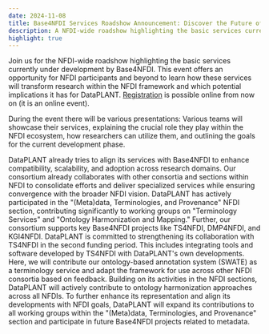```yaml
---
date: 2024-11-08
title: Base4NFDI Services Roadshow Announcement: Discover the Future of NFDI Infrastructure, December 4th
description: A NFDI-wide roadshow highlighting the basic services currently under development by Base4NFDI will take place online the 4th December ...
highlight: true
---
```

Join us for the NFDI-wide roadshow highlighting the basic services currently under development by Base4NFDI. This 
event offers an opportunity for NFDI participants and beyond to learn how these services will transform research 
within the NFDI framework and which potential implications it has for DataPLANT. 
[Registration](https://uni-goettingen.zoom.us/meeting/register/u5YldeChqz4rH9E-p3Jbx3VbKfpMlzighpsy#/registration)
is possible online from now on (it is an online event).

During the event there will be various presentations:  Various teams will showcase their services, explaining the 
crucial role they play within the NFDI ecosystem, how researchers can utilize them, and outlining the goals for 
the current development phase.

DataPLANT already tries to align its services with Base4NFDI to enhance compatibility, scalability, and adoption 
across research domains. Our consortium already collaborates with other consortia and sections within NFDI to 
consolidate efforts and deliver specialized services while ensuring convergence with the broader NFDI vision. 
DataPLANT has actively participated in the "(Meta)data, Terminologies, and Provenance" NFDI section, contributing 
significantly to working groups on "Terminology Services" and "Ontology Harmonization and Mapping." Further, our 
consortium supports key Base4NFDI projects like TS4NFDI, DMP4NFDI, and KGI4NFDI. DataPLANT is committed to 
strengthening its collaboration with TS4NFDI in the second funding period. This includes integrating tools and 
software developed by TS4NFDI with DataPLANT's own developments. Here, we will contribute our ontology-based 
annotation system (SWATE) as a terminology service and adapt the framework for use across other NFDI consortia 
based on feedback. Building on its activities in the NFDI sections, DataPLANT will actively contribute to ontology 
harmonization approaches across all NFDIs. To further enhance its representation and align its developments with 
NFDI goals, DataPLANT will expand its contributions to all working groups within the "(Meta)data, Terminologies, 
and Provenance" section and participate in future Base4NFDI projects related to metadata.
